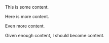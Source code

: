 This is some content.

Here is more content.

Even more content.

Given enough content, I should become content.

